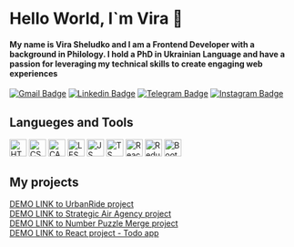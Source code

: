 <h1> Hello World, I`m Vira  👋 </h1>

<!--
**Ukrainiane-panda/Ukrainiane-panda** is a ✨ _special_ ✨ repository because its `README.md` (this file) appears on your GitHub profile.

Here are some ideas to get you started:

- 🔭 I’m currently working on ...
- 🌱 I’m currently learning ...
- 👯 I’m looking to collaborate on ...
- 🤔 I’m looking for help with ...
- 💬 Ask me about ...
- 📫 How to reach me: ...
- 😄 Pronouns: ...
- ⚡ Fun fact: ...
-->
#### My name is Vira Sheludko and I am a Frontend Developer with a background in Philology. I hold a PhD in Ukrainian Language and have a passion for leveraging my technical skills to create engaging web experiences

[![Gmail Badge](https://img.shields.io/badge/-sheludkovira@gmail.com-D44638?style=for-the-badge&logo=gmail&logoColor=ffffff)](mailto:sheludkovira@gmail.com)
[![Linkedin Badge](https://img.shields.io/badge/-Vira_Sheludko-0077B5?style=for-the-badge&logo=linkedin&logoColor=F5F5F5)](https://www.linkedin.com/in/vira-sheludko-phd-15929523a/)
[![Telegram Badge](https://img.shields.io/badge/-@Ukrainian__panda-0088CC?style=for-the-badge&logo=telegram&logoColor=ffffff)](https://t.me/Ukrainian_panda)
[![Instagram Badge](https://img.shields.io/badge/-@ukrainian.panda-E4405F?style=for-the-badge&logo=instagram&logoColor=white)](https://www.instagram.com/ukrainian.panda/)


<div>
  <h2>Langueges and Tools</h2>
  <img src="https://img.shields.io/badge/-HTML-E34F26?style=for-the-badge&logo=html5&logoColor=ffffff" style="height: 30px;" alt="HTML">
  <img src="https://img.shields.io/badge/-CSS-1572B6?style=for-the-badge&logo=css3&logoColor=ffffff" style="height: 30px;" alt="CSS">
  <img src="https://img.shields.io/badge/-SASS-CC6699?style=for-the-badge&logo=sass&logoColor=ffffff" style="height: 30px;" alt="CACC">
  <img src="https://img.shields.io/badge/-LESS-1d365d?style=for-the-badge&logo=less&logoColor=ffffff" style="height: 30px;" alt="LESS"> 
  <img src="https://img.shields.io/badge/-JavaScript-F7DF1E?style=for-the-badge&logo=javascript&logoColor=000000" style="height: 30px;" alt="JS">
  <img src="https://img.shields.io/badge/-TypeScript-007ACC?style=for-the-badge&logo=typescript&logoColor=ffffff" style="height: 30px;" alt="TS">
  <img src="https://img.shields.io/badge/-React-61DAFB?style=for-the-badge&logo=react&logoColor=000000" style="height: 30px;" alt="React">
  <img src="https://img.shields.io/badge/-Redux-764ABC?style=for-the-badge&logo=redux&logoColor=ffffff" style="height: 30px;" alt="Redux">
  <img src="https://img.shields.io/badge/-Bootstrap-7952B3?style=for-the-badge&logo=bootstrap&logoColor=ffffff" style="height: 30px;" alt="Bootstrap">
</div>
<p>
  <h2>My projects</h2>
  <a href="https://ukrainiane-panda.github.io/Landing-page-MyBike/">DEMO LINK to UrbanRide project</a><br>
  <a href="https://ukrainiane-panda.github.io/Dia-landing-page/">DEMO LINK to Strategic Air Agency project</a><br>
  <a href="https://ukrainiane-panda.github.io/2048_game/">DEMO LINK to Number Puzzle Merge project</a> <br> 
  <a href="https://ukrainiane-panda.github.io/TodoApp__-react-/">DEMO LINK to React project - Todo app</a>
</p>


